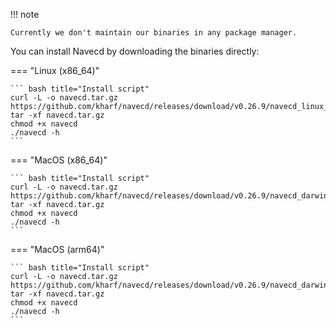 !!! note

    Currently we don't maintain our binaries in any package manager.

You can install Navecd by downloading the binaries directly:

=== "Linux (x86_64)"

    ``` bash title="Install script"
    curl -L -o navecd.tar.gz https://github.com/kharf/navecd/releases/download/v0.26.9/navecd_linux_x86_64.tar.gz
    tar -xf navecd.tar.gz
    chmod +x navecd
    ./navecd -h
    ```

=== "MacOS (x86_64)"

    ``` bash title="Install script"
    curl -L -o navecd.tar.gz https://github.com/kharf/navecd/releases/download/v0.26.9/navecd_darwin_x86_64.tar.gz
    tar -xf navecd.tar.gz
    chmod +x navecd
    ./navecd -h
    ```

=== "MacOS (arm64)"

    ``` bash title="Install script"
    curl -L -o navecd.tar.gz https://github.com/kharf/navecd/releases/download/v0.26.9/navecd_darwin_arm64.tar.gz
    tar -xf navecd.tar.gz
    chmod +x navecd
    ./navecd -h
    ```
